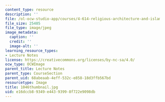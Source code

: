 ```yaml
---
content_type: resource
description: ''
file: /ol-ocw-studio-app/courses/4-614-religious-architecture-and-islamic-cultures-fall-2002/e16dccb89349e44393998f722e9098db_1046thumbnail.jpg
file_size: 25405
file_type: image/jpeg
image_metadata:
  caption: ''
  credit: ''
  image-alt: ''
learning_resource_types:
- Lecture Notes
license: https://creativecommons.org/licenses/by-nc-sa/4.0/
ocw_type: OCWImage
parent_title: Lecture Notes
parent_type: CourseSection
parent_uid: 68abeaab-4eff-532c-e858-18d3ffb567bd
resourcetype: Image
title: 1046thumbnail.jpg
uid: e16dccb8-9349-e443-9399-8f722e9098db
---
```

